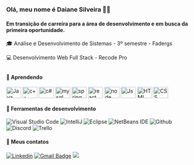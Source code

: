 ### Olá, meu nome é Daiane Silveira :wave::smiley:
#### Em transição de carreira para a área de desenvolvimento e em busca da primeira oportunidade.

🎓 Análise e Desenvolvimento de Sistemas - 3º semestre - Fadergs

💻 Desenvolvimento Web Full Stack - Recode Pro 

##
 
#### 🚀 Aprendendo
 
<div>
<img align="center" alt="Java" height="30" width="40" src="https://icongr.am/devicon/java-original-wordmark.svg?size=128&color=currentColor">
<img align="center" alt="c++" height="30" width="40" src="https://icongr.am/devicon/cplusplus-original.svg?size=128&color=currentColor">
<img align="center" alt="c#" height="30" width="40" src="https://cdn.jsdelivr.net/gh/devicons/devicon/icons/csharp/csharp-original.svg">
<img align="center" alt="mysql" height="30" width="40" src="https://icongr.am/devicon/mysql-original-wordmark.svg?size=128&color=currentColor">
<img align="center" alt="spring" height="30" width="40" src="https://cdn.jsdelivr.net/gh/devicons/devicon/icons/spring/spring-original-wordmark.svg">
<img align="center" alt="react" height="30" width="40" src="https://icongr.am/devicon/react-original-wordmark.svg?size=128&color=currentColor">
<img align="center" alt="node" height="30" width="40" src="https://icongr.am/devicon/nodejs-original-wordmark.svg?size=128&color=currentColor">
<img align="center" alt="Js" height="30" width="40" src="https://icongr.am/devicon/javascript-original.svg?size=128&color=currentColor">
<img align="center" alt="HTML" height="30" width="40" src="https://icongr.am/devicon/html5-original-wordmark.svg?size=128&color=currentColor">
<img align="center" alt="CSS" height="30" width="40" src="https://icongr.am/devicon/css3-original-wordmark.svg?size=128&color=currentColor"> <p>
 
#### 💼 Ferramentas de desenvolvimento
 
![Visual Studio Code](https://img.shields.io/badge/-Visual%20Studio%20Code-333333?style=flat&logo=visual-studio-code&logoColor=007ACC) 
![IntelliJ](https://img.shields.io/badge/-IntelliJ-333333?style=flat&logo=intellij-idea&logoColor=007ACC)
![Eclipse](https://img.shields.io/badge/-Eclipse-333333?style=flat&logo=eclipse&logoColor=007ACC)
![NetBeans IDE](https://img.shields.io/badge/-NetBeansIDE-333333?style=flat&logo=apache-netbeans-ide&logoColor=white)
![Github](https://img.shields.io/badge/-Github-333333?style=flat&logo=github&logoColor=007ACC) 
![Discord](https://img.shields.io/badge/-Discord-333333?style=flat&logo=discord&logoColor=007ACC)
![Trello](https://img.shields.io/badge/-Trello-333333?style=flat&logo=trello&logoColor=007ACC)
</div>

#### 📩 Meus contatos

[![Linkedin](https://img.shields.io/badge/-LinkedIn-blue?style=flat-square&logo=Linkedin&logoColor=white&link=https://www.linkedin.com/in/daianefragosodasilveira/)](https://www.linkedin.com/in/daianefragosodasilveira/)
[![Gmail Badge](https://img.shields.io/badge/-Gmail-FF0000?style=flat-square&labelColor=FF0000&logo=gmail&logoColor=white&link=mailto:daiane.pguni@gmail.com)](mailto:daiane.pguni@gmail.com)
<a href="https://api.whatsapp.com/send?phone=5551982900127&text=Ol%C3%A1%20 Daiane, tudo bem? Verifiquei o seu perfil e gostaria de iniciar uma conversa.%20" alt="WhatsApp"><img src="https://img.shields.io/badge/-WhatsApp-25d366?style=flat-square&labelColor=25d366&logo=whatsapp&logoColor=white&link=https://api.whatsapp.com/send?phone=5551982900127&text=Ol%C3%A1%20Daiane!%20" /></a>


